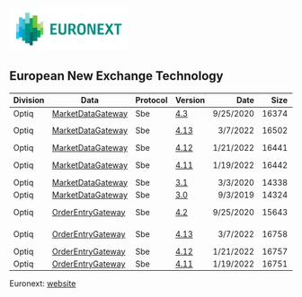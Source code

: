 [![Euronext](https://github.com/Open-Markets-Initiative/Directory/blob/main/Organizations/Euronext/Images/Logo.png)](https://www.euronext.com)


## European New Exchange Technology

| Division | Data | Protocol | Version | Date | Size | [Status][Omi.Glossary.Status] | [Testing][Omi.Glossary.Testing] | Specification |
| --- | --- | --- | --- | ---: | ---: | --- | --- | --- |
| Optiq | [MarketDataGateway][Euronext.Optiq.MarketDataGateway.Sbe.v4.3.Dissector] | Sbe | [4.3][Euronext.Optiq.MarketDataGateway.Sbe.v4.3.Dissector] | 9/25/2020 | 16374 | [Deprecated][Omi.Glossary.Status.Deprecated] | [Beta][Omi.Glossary.Testing.Beta] | [url][Euronext.Optiq.MarketDataGateway.Sbe.v4.3.Url] - [xml][Euronext.Optiq.MarketDataGateway.Sbe.v4.3.Xml] |
| Optiq | [MarketDataGateway][Euronext.Optiq.MarketDataGateway.Sbe.v4.13.Dissector] | Sbe | [4.13][Euronext.Optiq.MarketDataGateway.Sbe.v4.13.Dissector] | 3/7/2022 | 16502 | [Active][Omi.Glossary.Status.Active] | [Beta][Omi.Glossary.Testing.Beta] | [url][Euronext.Optiq.MarketDataGateway.Sbe.v4.13.Url] - [pdf][Euronext.Optiq.MarketDataGateway.Sbe.v4.13.Pdf] - [xml][Euronext.Optiq.MarketDataGateway.Sbe.v4.13.Xml] |
| Optiq | [MarketDataGateway][Euronext.Optiq.MarketDataGateway.Sbe.v4.12.Dissector] | Sbe | [4.12][Euronext.Optiq.MarketDataGateway.Sbe.v4.12.Dissector] | 1/21/2022 | 16441 | [Deprecated][Omi.Glossary.Status.Deprecated] | [Beta][Omi.Glossary.Testing.Beta] | [url][Euronext.Optiq.MarketDataGateway.Sbe.v4.12.Url] - [xml][Euronext.Optiq.MarketDataGateway.Sbe.v4.12.Xml] |
| Optiq | [MarketDataGateway][Euronext.Optiq.MarketDataGateway.Sbe.v4.11.Dissector] | Sbe | [4.11][Euronext.Optiq.MarketDataGateway.Sbe.v4.11.Dissector] | 1/19/2022 | 16442 | [Deprecated][Omi.Glossary.Status.Deprecated] | [Beta][Omi.Glossary.Testing.Beta] | [url][Euronext.Optiq.MarketDataGateway.Sbe.v4.11.Url] - [pdf][Euronext.Optiq.MarketDataGateway.Sbe.v4.11.Pdf] - [xml][Euronext.Optiq.MarketDataGateway.Sbe.v4.11.Xml] |
| Optiq | [MarketDataGateway][Euronext.Optiq.MarketDataGateway.Sbe.v3.1.Dissector] | Sbe | [3.1][Euronext.Optiq.MarketDataGateway.Sbe.v3.1.Dissector] | 3/3/2020 | 14338 | [Deprecated][Omi.Glossary.Status.Deprecated] | [Beta][Omi.Glossary.Testing.Beta] | [url][Euronext.Optiq.MarketDataGateway.Sbe.v3.1.Url] - [xml][Euronext.Optiq.MarketDataGateway.Sbe.v3.1.Xml] |
| Optiq | [MarketDataGateway][Euronext.Optiq.MarketDataGateway.Sbe.v3.0.Dissector] | Sbe | [3.0][Euronext.Optiq.MarketDataGateway.Sbe.v3.0.Dissector] | 9/3/2019 | 14324 | [Deprecated][Omi.Glossary.Status.Deprecated] | [Beta][Omi.Glossary.Testing.Beta] | [url][Euronext.Optiq.MarketDataGateway.Sbe.v3.0.Url] - [xml][Euronext.Optiq.MarketDataGateway.Sbe.v3.0.Xml] |
| Optiq | [OrderEntryGateway][Euronext.Optiq.OrderEntryGateway.Sbe.v4.2.Dissector] | Sbe | [4.2][Euronext.Optiq.OrderEntryGateway.Sbe.v4.2.Dissector] | 9/25/2020 | 15643 | [Deprecated][Omi.Glossary.Status.Deprecated] | [Beta][Omi.Glossary.Testing.Beta] | [url][Euronext.Optiq.OrderEntryGateway.Sbe.v4.2.Url] - [pdf][Euronext.Optiq.OrderEntryGateway.Sbe.v4.2.Pdf] - [xml][Euronext.Optiq.OrderEntryGateway.Sbe.v4.2.Xml] |
| Optiq | [OrderEntryGateway][Euronext.Optiq.OrderEntryGateway.Sbe.v4.13.Dissector] | Sbe | [4.13][Euronext.Optiq.OrderEntryGateway.Sbe.v4.13.Dissector] | 3/7/2022 | 16758 | [Active][Omi.Glossary.Status.Active] | [Beta][Omi.Glossary.Testing.Beta] | [url][Euronext.Optiq.OrderEntryGateway.Sbe.v4.13.Url] - [pdf][Euronext.Optiq.OrderEntryGateway.Sbe.v4.13.Pdf] - [xml][Euronext.Optiq.OrderEntryGateway.Sbe.v4.13.Xml] |
| Optiq | [OrderEntryGateway][Euronext.Optiq.OrderEntryGateway.Sbe.v4.12.Dissector] | Sbe | [4.12][Euronext.Optiq.OrderEntryGateway.Sbe.v4.12.Dissector] | 1/21/2022 | 16757 | [Deprecated][Omi.Glossary.Status.Deprecated] | [Beta][Omi.Glossary.Testing.Beta] | [url][Euronext.Optiq.OrderEntryGateway.Sbe.v4.12.Url] - [xml][Euronext.Optiq.OrderEntryGateway.Sbe.v4.12.Xml] |
| Optiq | [OrderEntryGateway][Euronext.Optiq.OrderEntryGateway.Sbe.v4.11.Dissector] | Sbe | [4.11][Euronext.Optiq.OrderEntryGateway.Sbe.v4.11.Dissector] | 1/19/2022 | 16751 | [Deprecated][Omi.Glossary.Status.Deprecated] | [Beta][Omi.Glossary.Testing.Beta] | [url][Euronext.Optiq.OrderEntryGateway.Sbe.v4.11.Url] - [xml][Euronext.Optiq.OrderEntryGateway.Sbe.v4.11.Xml] |


Euronext: [website](https://www.euronext.com "Go to European New Exchange Technology")


[Omi.Glossary.Status]: https://github.com/Open-Markets-Initiative/Directory/blob/main/Glossary/Status.md "Protocol Deployment Status"
[Omi.Glossary.Status.Active]: https://github.com/Open-Markets-Initiative/Directory/blob/main/Glossary/Status.md "Deployment Status: Protocol is in active production"
[Omi.Glossary.Status.Deprecated]: https://github.com/Open-Markets-Initiative/Directory/blob/main/Glossary/Status.md "Deployment Status: Protocol is no longer in active use"
[Omi.Glossary.Status.Future]: https://github.com/Open-Markets-Initiative/Directory/blob/main/Glossary/Status.md "Deployment Status: Protocol is not yet deployed to an active production environment"
[Omi.Glossary.Status.Unknown]: https://github.com/Open-Markets-Initiative/Directory/blob/main/Glossary/Status.md "Deployment Status: Protocol deployment status is unknown"
[Omi.Glossary.Status.Header]: https://github.com/Open-Markets-Initiative/Directory/blob/main/Glossary/Status.md "Deployment Status: Header only protocol provided for debugging"
[Omi.Glossary.Testing]: https://github.com/Open-Markets-Initiative/Directory/blob/main/Glossary/Testing.md "Protocol Testing Status"
[Omi.Glossary.Testing.Verified]: https://github.com/Open-Markets-Initiative/Directory/blob/main/Glossary/Testing.md "Testing Status: Protocol has been tested on live data"
[Omi.Glossary.Testing.Incomplete]: https://github.com/Open-Markets-Initiative/Directory/blob/main/Glossary/Testing.md "Testing Status: Protocol has been tested on live data but contains known issues"
[Omi.Glossary.Testing.Beta]: https://github.com/Open-Markets-Initiative/Directory/blob/main/Glossary/Testing.md "Testing Status: Protocol has not been tested and structure is speculative"
[Omi.Glossary.Testing.Untested]: https://github.com/Open-Markets-Initiative/Directory/blob/main/Glossary/Testing.md "Testing Status: Protocol has not been tested on live data"

[Euronext.Optiq.MarketDataGateway.Sbe.v3.0.Dissector]: https://github.com/Open-Markets-Initiative/wireshark-lua/blob/main/Euronext/Euronext.Optiq.MarketDataGateway.Sbe.v3.0.Script.Dissector.lua "Euronext Optiq MarketDataGateway Sbe v3.0 Wireshark Dissector"
[Euronext.Optiq.MarketDataGateway.Sbe.v3.0.Url]: https://connect2.euronext.com "European New Exchange Technology 3.0 Url"
[Euronext.Optiq.MarketDataGateway.Sbe.v3.0.Xml]: https://github.com/Open-Markets-Initiative/Directory/blob/main/Organizations/Euronext/Specifications/Euronext.Optiq.MarketDataGateway.Sbe.v3.0.xml "European New Exchange Technology 3.0 Xml"
[Euronext.Optiq.MarketDataGateway.Sbe.v3.1.Dissector]: https://github.com/Open-Markets-Initiative/wireshark-lua/blob/main/Euronext/Euronext.Optiq.MarketDataGateway.Sbe.v3.1.Script.Dissector.lua "Euronext Optiq MarketDataGateway Sbe v3.1 Wireshark Dissector"
[Euronext.Optiq.MarketDataGateway.Sbe.v3.1.Url]: https://connect2.euronext.com "European New Exchange Technology 3.1 Url"
[Euronext.Optiq.MarketDataGateway.Sbe.v3.1.Xml]: https://github.com/Open-Markets-Initiative/Directory/blob/main/Organizations/Euronext/Specifications/Euronext.Optiq.MarketDataGateway.Sbe.v3.1.xml "European New Exchange Technology 3.1 Xml"
[Euronext.Optiq.MarketDataGateway.Sbe.v4.3.Dissector]: https://github.com/Open-Markets-Initiative/wireshark-lua/blob/main/Euronext/Euronext.Optiq.MarketDataGateway.Sbe.v4.3.Script.Dissector.lua "Euronext Optiq MarketDataGateway Sbe v4.3 Wireshark Dissector"
[Euronext.Optiq.MarketDataGateway.Sbe.v4.3.Url]: https://connect2.euronext.com "European New Exchange Technology 4.3 Url"
[Euronext.Optiq.MarketDataGateway.Sbe.v4.3.Xml]: https://github.com/Open-Markets-Initiative/Directory/blob/main/Organizations/Euronext/Specifications/Euronext.Optiq.MarketDataGateway.Sbe.v4.3.xml "European New Exchange Technology 4.3 Xml"
[Euronext.Optiq.MarketDataGateway.Sbe.v4.11.Dissector]: https://github.com/Open-Markets-Initiative/wireshark-lua/blob/main/Euronext/Euronext.Optiq.MarketDataGateway.Sbe.v4.11.Script.Dissector.lua "Euronext Optiq MarketDataGateway Sbe v4.11 Wireshark Dissector"
[Euronext.Optiq.MarketDataGateway.Sbe.v4.11.Url]: https://connect2.euronext.com "European New Exchange Technology 4.11 Url"
[Euronext.Optiq.MarketDataGateway.Sbe.v4.11.Pdf]: https://github.com/Open-Markets-Initiative/Directory/blob/main/Organizations/Euronext/Specifications/Euronext.Optiq.MarketDataGateway.Sbe.v4.11.pdf "European New Exchange Technology 4.11 Pdf"
[Euronext.Optiq.MarketDataGateway.Sbe.v4.11.Xml]: https://github.com/Open-Markets-Initiative/Directory/blob/main/Organizations/Euronext/Specifications/Euronext.Optiq.MarketDataGateway.Sbe.v4.11.xml "European New Exchange Technology 4.11 Xml"
[Euronext.Optiq.MarketDataGateway.Sbe.v4.12.Dissector]: https://github.com/Open-Markets-Initiative/wireshark-lua/blob/main/Euronext/Euronext.Optiq.MarketDataGateway.Sbe.v4.12.Script.Dissector.lua "Euronext Optiq MarketDataGateway Sbe v4.12 Wireshark Dissector"
[Euronext.Optiq.MarketDataGateway.Sbe.v4.12.Url]: https://connect2.euronext.com "European New Exchange Technology 4.12 Url"
[Euronext.Optiq.MarketDataGateway.Sbe.v4.12.Xml]: https://github.com/Open-Markets-Initiative/Directory/blob/main/Organizations/Euronext/Specifications/Euronext.Optiq.MarketDataGateway.Sbe.v4.12.xml "European New Exchange Technology 4.12 Xml"
[Euronext.Optiq.MarketDataGateway.Sbe.v4.13.Dissector]: https://github.com/Open-Markets-Initiative/wireshark-lua/blob/main/Euronext/Euronext.Optiq.MarketDataGateway.Sbe.v4.13.Script.Dissector.lua "Euronext Optiq MarketDataGateway Sbe v4.13 Wireshark Dissector"
[Euronext.Optiq.MarketDataGateway.Sbe.v4.13.Url]: https://connect2.euronext.com "European New Exchange Technology 4.13 Url"
[Euronext.Optiq.MarketDataGateway.Sbe.v4.13.Pdf]: https://github.com/Open-Markets-Initiative/Directory/blob/main/Organizations/Euronext/Specifications/Euronext.Optiq.MarketDataGateway.Sbe.v4.13.pdf "European New Exchange Technology 4.13 Pdf"
[Euronext.Optiq.MarketDataGateway.Sbe.v4.13.Xml]: https://github.com/Open-Markets-Initiative/Directory/blob/main/Organizations/Euronext/Specifications/Euronext.Optiq.MarketDataGateway.Sbe.v4.13.xml "European New Exchange Technology 4.13 Xml"
[Euronext.Optiq.OrderEntryGateway.Sbe.v4.2.Dissector]: https://github.com/Open-Markets-Initiative/wireshark-lua/blob/main/Euronext/Euronext.Optiq.OrderEntryGateway.Sbe.v4.2.Script.Dissector.lua "Euronext Optiq OrderEntryGateway Sbe v4.2 Wireshark Dissector"
[Euronext.Optiq.OrderEntryGateway.Sbe.v4.2.Url]: https://connect2.euronext.com "European New Exchange Technology 4.2 Url"
[Euronext.Optiq.OrderEntryGateway.Sbe.v4.2.Pdf]: https://github.com/Open-Markets-Initiative/Directory/blob/main/Organizations/Euronext/Specifications/Euronext.Optiq.OrderEntryGateway.Sbe.v4.2.pdf "European New Exchange Technology 4.2 Pdf"
[Euronext.Optiq.OrderEntryGateway.Sbe.v4.2.Xml]: https://github.com/Open-Markets-Initiative/Directory/blob/main/Organizations/Euronext/Specifications/Euronext.Optiq.OrderEntryGateway.Sbe.v4.2.xml "European New Exchange Technology 4.2 Xml"
[Euronext.Optiq.OrderEntryGateway.Sbe.v4.11.Dissector]: https://github.com/Open-Markets-Initiative/wireshark-lua/blob/main/Euronext/Euronext.Optiq.OrderEntryGateway.Sbe.v4.11.Script.Dissector.lua "Euronext Optiq OrderEntryGateway Sbe v4.11 Wireshark Dissector"
[Euronext.Optiq.OrderEntryGateway.Sbe.v4.11.Url]: https://connect2.euronext.com "European New Exchange Technology 4.11 Url"
[Euronext.Optiq.OrderEntryGateway.Sbe.v4.11.Xml]: https://github.com/Open-Markets-Initiative/Directory/blob/main/Organizations/Euronext/Specifications/Euronext.Optiq.OrderEntryGateway.Sbe.v4.11.xml "European New Exchange Technology 4.11 Xml"
[Euronext.Optiq.OrderEntryGateway.Sbe.v4.12.Dissector]: https://github.com/Open-Markets-Initiative/wireshark-lua/blob/main/Euronext/Euronext.Optiq.OrderEntryGateway.Sbe.v4.12.Script.Dissector.lua "Euronext Optiq OrderEntryGateway Sbe v4.12 Wireshark Dissector"
[Euronext.Optiq.OrderEntryGateway.Sbe.v4.12.Url]: https://connect2.euronext.com "European New Exchange Technology 4.12 Url"
[Euronext.Optiq.OrderEntryGateway.Sbe.v4.12.Xml]: https://github.com/Open-Markets-Initiative/Directory/blob/main/Organizations/Euronext/Specifications/Euronext.Optiq.OrderEntryGateway.Sbe.v4.12.xml "European New Exchange Technology 4.12 Xml"
[Euronext.Optiq.OrderEntryGateway.Sbe.v4.13.Dissector]: https://github.com/Open-Markets-Initiative/wireshark-lua/blob/main/Euronext/Euronext.Optiq.OrderEntryGateway.Sbe.v4.13.Script.Dissector.lua "Euronext Optiq OrderEntryGateway Sbe v4.13 Wireshark Dissector"
[Euronext.Optiq.OrderEntryGateway.Sbe.v4.13.Url]: https://connect2.euronext.com "European New Exchange Technology 4.13 Url"
[Euronext.Optiq.OrderEntryGateway.Sbe.v4.13.Pdf]: https://github.com/Open-Markets-Initiative/Directory/blob/main/Organizations/Euronext/Specifications/Euronext.Optiq.OrderEntryGateway.Sbe.v4.13.pdf "European New Exchange Technology 4.13 Pdf"
[Euronext.Optiq.OrderEntryGateway.Sbe.v4.13.Xml]: https://github.com/Open-Markets-Initiative/Directory/blob/main/Organizations/Euronext/Specifications/Euronext.Optiq.OrderEntryGateway.Sbe.v4.13.xml "European New Exchange Technology 4.13 Xml"
